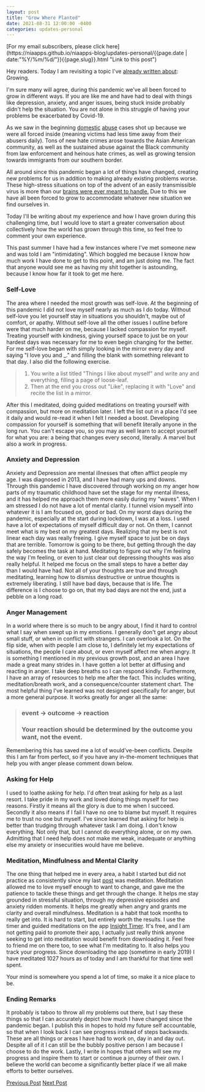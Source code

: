 ```yaml
---
layout: post
title: "Grow Where Planted"
date: 2021-08-31 12:00:00 -0400
categories: updates-personal
---
```

<!-- HTML Meta Tags -->
<meta name="description" content="">

<!-- Facebook Meta Tags -->
<meta property="og:url" content="https://niaapps.github.io/niaapps-blog/updates-coding/2021/07/15/INIT-Hackathon.html/">
<meta property="og:type" content="website">
<meta property="og:title" content="">
<meta property="og:description" content="">
<meta property="og:image" content="">

<!-- Twitter Meta Tags -->
<meta name="twitter:card" content="summary_large_image">
<meta property="twitter:url" content="">
<meta name="twitter:title" content="">
<meta name="twitter:description" content="">
<meta name="twitter:image" content="">

<!-- Need to copy/paste to each post: Don't forget to change updates-personal or updates-coding-->
<div class="feed" markdown="1">
 [For my email subscribers, please click here](https://niaapps.github.io/niaapps-blog/updates-personal/{{page.date | date:"%Y/%m/%d/"}}{{page.slug}}.html "Link to this post")
</div>

Hey readers.
Today I am revisiting a topic I've <a href="https://niaapps.github.io/niaapps-blog/updates-personal/2019/04/12/growing-pains.html" target="_blank" title="Growing Pains blog post">already written about</a>: Growing. 

I'm sure many will agree, during this pandemic we've all been forced to grow in different ways. If you are like me and have had to deal with things like depression, anxiety, and anger issues, being stuck inside probably didn't help the situation. You are not alone in this struggle of having your problems be exacerbated by Covid-19. 

As we saw in the beginning <a href="https://time.com/5928539/domestic-violence-covid-19/" target="_blank" title="TIME article about the rise of domestic violence during covid">domestic</a> <a href="https://journals.sagepub.com/doi/10.1177/0002764221992826" target="_blank" title="Published study about Initimate Partner Violence during Covid">abuse</a> cases shot up because we were all forced inside (meaning victims had less time away from their abusers daily). Tons of new hate crimes arose towards the Asian American community, as well as the sustained abuse against the Black community from law enforcement and heinous hate crimes, as well as growing tension towards immigrants from our southern border. 

All around since this pandemic began a lot of things have changed, creating new problems for us in addition to making already existing problems worse. These high-stress situations on top of the advent of an easily transmissible virus is more than our <a href="https://www.youtube.com/watch?app=desktop&v=q8rrewfLDuU" target="_blank" title="Video about how stress from covid is affecting our brains and bodies">brains were ever meant to handle.</a> Due to this we have all been forced to grow to accommodate whatever new situation we find ourselves in. 

Today I'll be writing about my experience and how I have grown during this challenging time, but I would love to start a greater conversation about collectively how the world has grown through this time, so feel free to comment your own experience.

This past summer I have had a few instances where I've met someone new and was told I am "intimidating". Which boggled me because I know how much work I have done to get to this point, and am just doing me. The fact that anyone would see me as having my shit together is astounding, because I know how far it took to get me here.
 

### Self-Love
The area where I needed the most growth was self-love. At the beginning of this pandemic I did not love myself nearly as much as I do today. Without self-love you let yourself stay in situations you shouldn't, maybe out of comfort, or apathy.  Without self-love all the other issues I outline before were that much harder on me, because I lacked compassion for myself. Treating yourself with kindness, giving yourself space to just be on your hardest days was necessary for me to even begin changing for the better. For me self-love began with simply looking in the mirror every day and saying "I love you and _." and filling the blank with something relevant to that day. I also did the following exercise.

 >1. You write a list titled "Things I like about myself" and write any and everything, filling a page of loose-leaf. 
 >2. Then at the end you cross out "Like", replacing it with "Love" and recite the list in a mirror.
 
After this I meditated, doing guided meditations on treating yourself with compassion, but more on meditation later. I left the list out in a place I'd see it daily and would re-read it when I felt I needed a boost. Developing compassion for yourself is something that will benefit literally anyone in the long run. You can't escape you, so you may as well learn to accept yourself for what you are: a being that changes every second, literally. A marvel but also a work in progress.

### Anxiety and Depression
Anxiety and Depression are mental illnesses that often afflict people my age. I was diagnosed in 2013, and I have had many ups and downs. Through this pandemic I have discovered through working on my anger how parts of my traumatic childhood have set the stage for my mental illness, and it has helped me approach them more easily during my "waves". When I am stressed I do not have a lot of mental clarity. I tunnel vision myself into whatever it is I am focused on, good or bad. On my worst days during the pandemic, especially at the start during lockdown, I was at a loss. I used have a lot of expectations of myself difficult day or not. On them, I cannot meet what is my best on my greatest days. Realizing that my best is not linear each day was really freeing. I give myself space to just be on days that are terrible. Tomorrow is going to be there, but getting through the day safely becomes the task at hand. Meditating to figure out why I'm feeling the way I'm feeling, or even to just clear out depressing thoughts was also really helpful. It helped me focus on the small steps to have a better day than I would have had. Not all of your thoughts are true and through meditating, learning how to dismiss destructive or untrue thoughts is extremely liberating. I still have bad days, because that is life. The difference is I choose to go on, that my bad days are not the end, just a pebble on a long road.

### Anger Management
In a world where there is so much to be angry about, I find it hard to control what I say when swept up in my emotions. I generally don't get angry about small stuff, or when in conflict with strangers. I can overlook a lot. On the flip side, when with people I am close to, I definitely let my expectations of situations, the people I care about, or even myself affect me when angry. It is something I mentioned in my previous growth post, and an area I have made a great many strides in. I have gotten a lot better at diffusing and reacting in anger. I take deep breaths so I can respond kindly. Furthermore, I have an array of resources to help me after the fact. This includes writing, meditation/breath work, and a consequence/counter statement chart. The most helpful thing I've learned was not designed specifically for anger, but a more general purpose. It works greatly for anger all the same:

> ###  event → outcome → reaction  
> ### Your reaction should be determined by the outcome you want, not the event. 

Remembering this has saved me a lot of would've-been conflicts. Despite this I am far from perfect, so if you have any in-the-moment techniques that help you with anger please comment down below.

### Asking for Help
I used to loathe asking for help. I'd often treat asking for help as a last resort. I take pride in my work and loved doing things myself for two reasons. Firstly it means all the glory is due to me when I succeed. Secondly it also means if I fail I have no one to blame but myself. It requires me to trust no one but myself. I've since learned that asking for help is better than trudging through whatever task I am doing. I don't know everything. Not only that, but I cannot do everything alone, or on my own. Admitting that I need help does not make me weak, inadequate or anything else my anxiety or insecurities would have me believe. 

<!-- This topic is especially important for the tough times we are living in. The other day I listened to a podcast called The Overdose Epidemic. The episode was about how a woman Imani, a victim of addiction who lost the in-person community and support she needed when lockdown was happening and how it took not only her life but many others lives as well.  From the podcast, the online experience just was not the same for many and as mentioned before being stuck inside only exacerbated this already tough transition period. Asking for help would potentially have saved them. Imani's mother has started an organization called Imani's Safehouse that aims to aid people like Imani facing mental health issues perpetuated by the racist patriarchal system we live in.  They do so by providing housing and other resources. I recently donated and would appreciate anyone who wants to match me. You can donate <a href="https://www.paypal.com/donate/?hosted_button_id=6Q2LABFG7DG34" target="_blank" title="Donate to Imani's safehouse">here.</a> You can listen to the podcast <a href="https://www.justhumanproductions.org/podcasts/epidemic/season-1-epidemic/s1e58-an-overdose-epidemic-deaths-of-despair-part-i-sandra-lindie-will-cooke-jennifer-fecu" target="_blank" title="">here.</a>  -->


### Meditation, Mindfulness and Mental Clarity

The one thing that helped me in every area, a habit I started but did not practice as consistently since my last <a href="https://niaapps.github.io/niaapps-blog/updates-personal/2019/04/12/growing-pains.html" target="_blank" title="Growing Pains blog post">post</a> was meditation. Meditation allowed me to love myself enough to want to change, and gave me the patience to tackle these things and get through the change. It helps me stay grounded in stressful situation, through my depressive episodes and anxiety ridden moments. It helps me greatly when angry and grants me clarity and overall mindfulness. Meditation is a habit that took months to really get into. It is hard to start, but entirely worth the results. I use the timer and guided meditations on the app <a href="https://insighttimer.com/" target="_blank" title="">Insight Timer</a>. It's free, and I am not getting paid to promote their app, I actually just really think anyone seeking to get into meditation would benefit from downloading it. Feel free to friend me on there too, to see what I'm meditating to. It also helps you track your progress. Since downloading the app (sometime in early 2019) I have meditated 1027 hours as of today and I am thankful for that time well spent. 

Your mind is somewhere you spend a lot of time, so make it a nice place to be.

### Ending Remarks



It probably is taboo to throw all my problems out there, but I say these things so that I can accurately depict how much I have changed since the pandemic began. I publish this in hopes to hold my future self accountable, so that when I look back I can see progress instead of steps backwards. These are all things or areas I have had to work on, day in and day out. Despite all of it I can still be the bubbly positive person I am because I choose to do the work. Lastly, I write in hopes that others will see my progress and inspire them to start or continue a journey of their own. I believe the world can become a significantly better place if we all make efforts to better ourselves.

<!-- Buttons for Blog post update prev with last post regularly don't forget date and title-->
<div class="button-post">
   <a href="https://niaapps.github.io/niaapps-blog/updates-coding/2021/08/02/Must-Have-Dev-Skills.html" class="post-button" id="button-nxt">Previous Post</a>
    <a href="" class="post-button" id="button-nxt">Next Post</a>

  </div>